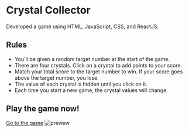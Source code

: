 # Crystal Collector
Developed a game using HTML, JavaScript, CSS, and ReactJS.

## Rules
- You'll be given a random target number at the start of the game.
- There are four crystals. Click on a crystal to add points to your score.
- Match your total score to the target number to win. If your score goes above the target number, you lose.
- The value of each crystal is hidden until you click on it.
- Each time you start a new game, the crystal values will change.

## Play the game now!
[Go to the game](https://nnjh12.github.io/unit-4-game/)
![preview](./assets/preview.png)
